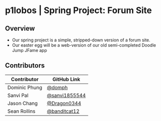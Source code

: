 # p1lobos | Spring Project: Forum Site

## Overview
- Our spring project is a simple, stripped-down version of a forum site.
- Our easter egg will be a web-version of our old semi-completed Doodle Jump JFame app

## Contributors
Contributor | GitHub Link |
----------- | ----------- |
Dominic Phung | [@domph](https://github.com/domph) |
Sanvi Pal | [@sanvi1855544](https://github.com/sanvi1855544) |
Jason Chang | [@Dragon0344](https://github.com/Dragon0344) |
Sean Rollins | [@banditcat12](https://github.com/banditcat12) |
